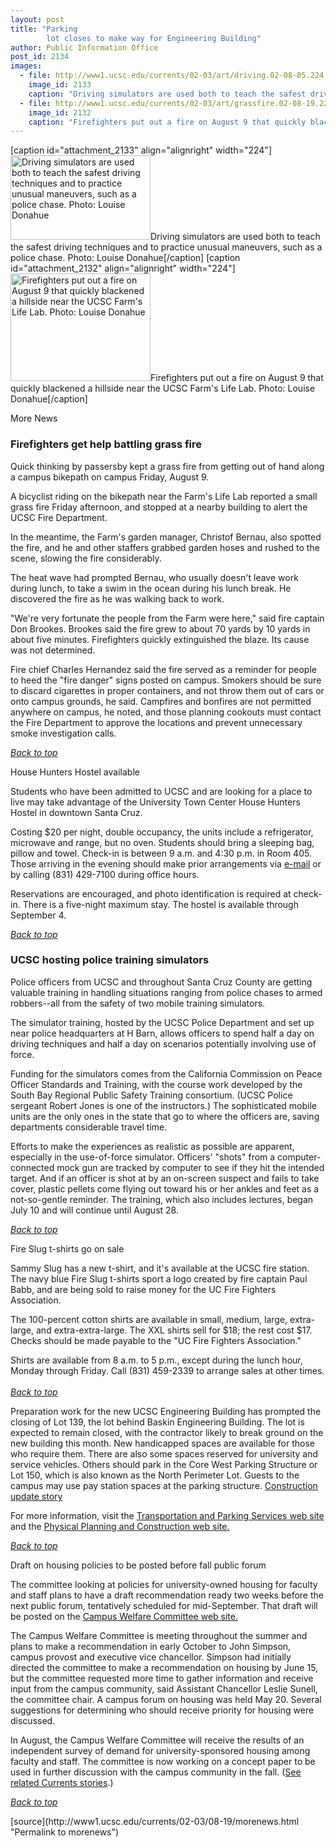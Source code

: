 ```yaml
---
layout: post
title: "Parking 
        lot closes to make way for Engineering Building"
author: Public Information Office
post_id: 2134
images:
  - file: http://www1.ucsc.edu/currents/02-03/art/driving.02-08-05.224.jpg
    image_id: 2133
    caption: "Driving simulators are used both to teach the safest driving techniques and to practice unusual maneuvers, such as a police chase. Photo: Louise Donahue"
  - file: http://www1.ucsc.edu/currents/02-03/art/grassfire.02-08-19.224.jpg
    image_id: 2132
    caption: "Firefighters put out a fire on August 9 that quickly blackened a hillside near the UCSC Farm's Life Lab. Photo: Louise Donahue"
---
```


[caption id="attachment_2133" align="alignright" width="224"]<a href="http://localhost/mysite/wp-content/uploads/2002/08/driving.02-08-05.224.jpg"><img class="size-full wp-image-2133" src="http://localhost/mysite/wp-content/uploads/2002/08/driving.02-08-05.224.jpg" alt="Driving simulators are used both to teach the safest driving techniques and to practice unusual maneuvers, such as a police chase. Photo: Louise Donahue" width="224" height="135" /></a>Driving simulators are used both to teach the safest driving techniques and to practice unusual maneuvers, such as a police chase. Photo: Louise Donahue[/caption]
[caption id="attachment_2132" align="alignright" width="224"]<a href="http://localhost/mysite/wp-content/uploads/2002/08/grassfire.02-08-19.224.jpg"><img class="size-full wp-image-2132" src="http://localhost/mysite/wp-content/uploads/2002/08/grassfire.02-08-19.224.jpg" alt="Firefighters put out a fire on August 9 that quickly blackened a hillside near the UCSC Farm's Life Lab. Photo: Louise Donahue" width="224" height="172" /></a>Firefighters put out a fire on August 9 that quickly blackened a hillside near the UCSC Farm's Life Lab. Photo: Louise Donahue[/caption]
<p class="pagehead">
  More News
</p>
<h3 class="sectionhead">
  <a name="UCSC" id="UCSC"></a>Firefighters get help battling grass fire
</h3>
<p>
  Quick thinking by passersby kept a grass fire from getting out of hand along a campus bikepath on campus Friday, August 9.<br>
</p>
<p>
  A bicyclist riding on the bikepath near the Farm's Life Lab reported a small grass fire Friday afternoon, and stopped at a nearby building to alert the UCSC Fire Department.<br>
</p>
<p>
  In the meantime, the Farm's garden manager, Christof Bernau, also spotted the fire, and he and other staffers grabbed garden hoses and rushed to the scene, slowing the fire considerably.<br>
</p>
<p>
  The heat wave had prompted Bernau, who usually doesn't leave work during lunch, to take a swim in the ocean during his lunch break. He discovered the fire as he was walking back to work.<br>
</p>
<p>
  "We're very fortunate the people from the Farm were here," said fire captain Don Brookes. Brookes said the fire grew to about 70 yards by 10 yards in about five minutes. Firefighters quickly extinguished the blaze. Its cause was not determined.<br>
</p>
<p>
  Fire chief Charles Hernandez said the fire served as a reminder for people to heed the "fire danger" signs posted on campus. Smokers should be sure to discard cigarettes in proper containers, and not throw them out of cars or onto campus grounds, he said. Campfires and bonfires are not permitted anywhere on campus, he noted, and those planning cookouts must contact the Fire Department to approve the locations and prevent unnecessary smoke investigation calls.
</p>
<p>
  <a href="#Vintners"><i>Back to top</i></a>
</p>
<p class="sectionhead">
  <a name="House" id="House"></a>House Hunters Hostel available
</p>
<p>
  Students who have been admitted to UCSC and are looking for a place to live may take advantage of the University Town Center House Hunters Hostel in downtown Santa Cruz.
</p>
<p>
  Costing $20 per night, double occupancy, the units include a refrigerator, microwave and range, but no oven. Students should bring a sleeping bag, pillow and towel. Check-in is between 9 a.m. and 4:30 p.m. in Room 405. Those arriving in the evening should make prior arrangements via <a href="mailto:lainee@garlic.com">e-mail</a> or by calling (831) 429-7100 during office hours.
</p>
<p>
  Reservations are encouraged, and photo identification is required at check-in. There is a five-night maximum stay. The hostel is available through September 4.
</p>
<p>
  <a href="#Vintners"><i>Back to top</i></a>
</p>
<h3 class="sectionhead">
  <a name="UCSC" id="UCSC"></a>UCSC hosting police training simulators
</h3>
<p>
  Police officers from UCSC and throughout Santa Cruz County are getting valuable training in handling situations ranging from police chases to armed robbers--all from the safety of two mobile training simulators.<br>
</p>
<p>
  The simulator training, hosted by the UCSC Police Department and set up near police headquarters at H Barn, allows officers to spend half a day on driving techniques and half a day on scenarios potentially involving use of force.<br>
</p>
<p>
  Funding for the simulators comes from the California Commission on Peace Officer Standards and Training, with the course work developed by the South Bay Regional Public Safety Training consortium. (UCSC Police sergeant Robert Jones is one of the instructors.) The sophisticated mobile units are the only ones in the state that go to where the officers are, saving departments considerable travel time.<br>
</p>
<p>
  Efforts to make the experiences as realistic as possible are apparent, especially in the use-of-force simulator. Officers' "shots" from a computer-connected mock gun are tracked by computer to see if they hit the intended target. And if an officer is shot at by an on-screen suspect and fails to take cover, plastic pellets come flying out toward his or her ankles and feet as a not-so-gentle reminder. The training, which also includes lectures, began July 10 and will continue until August 28.
</p>
<p>
  <a href="#Vintners"><i>Back to top</i></a><br>
</p>
<p class="sectionhead">
  <a name="Fire" id="Fire"></a>Fire Slug t-shirts go on sale
</p>
<p>
  Sammy Slug has a new t-shirt, and it's available at the UCSC fire station. The navy blue Fire Slug t-shirts sport a logo created by fire captain Paul Babb, and are being sold to raise money for the UC Fire Fighters Association.
</p>
<p>
  The 100-percent cotton shirts are available in small, medium, large, extra-large, and extra-extra-large. The XXL shirts sell for $18; the rest cost $17. Checks should be made payable to the "UC Fire Fighters Association."
</p>
<p>
  Shirts are available from 8 a.m. to 5 p.m., except during the lunch hour, Monday through Friday. Call (831) 459-2339 to arrange sales at other times.<br>
  <br>
  <a href="#Seymour"><i>Back to top</i></a>
</p>
<p>
  Preparation work for the new UCSC Engineering Building has prompted the closing of Lot 139, the lot behind Baskin Engineering Building. The lot is expected to remain closed, with the contractor likely to break ground on the new building this month. New handicapped spaces are available for those who require them. There are also some spaces reserved for university and service vehicles. Others should park in the Core West Parking Structure or Lot 150, which is also known as the North Perimeter Lot. Guests to the campus may use pay station spaces at the parking structure. <a href="../../construction.html">Construction update story</a>
</p>
<p>
  For more information, visit the <a href="http://www2.ucsc.edu/taps/">Transportation and Parking Services web site</a> and the <a href="http://www2.ucsc.edu/ppc/">Physical Planning and Construction web site.</a>
</p>
<p>
  <a href="#Seymour"><i>Back to top</i></a><a href="#Crown"></a>
</p>
<p class="sectionhead">
  <a name="Draft" id="Draft"></a>Draft on housing policies to be posted before fall public forum
</p>
<p>
  The committee looking at policies for university-owned housing for faculty and staff plans to have a draft recommendation ready two weeks before the next public forum, tentatively scheduled for mid-September. That draft will be posted on the <a href="http://planning.ucsc.edu/pac/cwc.html">Campus Welfare Committee web site.</a>
</p>
<p>
  The Campus Welfare Committee is meeting throughout the summer and plans to make a recommendation in early October to John Simpson, campus provost and executive vice chancellor. Simpson had initially directed the committee to make a recommendation on housing by June 15, but the committee requested more time to gather information and receive input from the campus community, said Assistant Chancellor Leslie Sunell, the committee chair. A campus forum on housing was held May 20. Several suggestions for determining who should receive priority for housing were discussed.<br>
</p>
<p>
  In August, the Campus Welfare Committee will receive the results of an independent survey of demand for university-sponsored housing among faculty and staff. The committee is now working on a concept paper to be used in further discussion with the campus community in the fall. (<a href="http://www.ucsc.edu/currents/01-02/05-27/housing.html">See related Currents stories</a>.)
</p>
<p>
  <a href="#Seymour"><i>Back to top</i></a><a href="#Crown"></a>
</p>
<p>

</p>
[source](http://www1.ucsc.edu/currents/02-03/08-19/morenews.html "Permalink to morenews")
